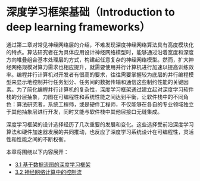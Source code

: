 <!--Copyright © Microsoft Corporation. All rights reserved.
  适用于[License](https://github.com/microsoft/AI-System/blob/main/LICENSE)版权许可-->

# 深度学习框架基础（Introduction to deep learning frameworks）



通过第二章对常见神经网络层的介绍，不难发现深度神经网络算法具有高度模块化的特点。算法研究者在为具体应用设计神经网络模型时，能够通过沿着宽度和深度方向堆叠组合基本处理层的方式，构建起任意复杂的神经网络模型。然而，扩大神经网络规模对算力需求也相应提升，就需要使用并行计算机进行加速以提高训练效率。编程并行计算机对开发者有很高的要求，往往需要掌握较为底层的并行编程模型来显示地控制并行任务划分、任务间的数据传输和通信这些制约性能的关键因素。为了简化编程并行计算机的复杂性，深度学习框架通过建立起对深度学习软件栈的分层抽象，力图在可编程性和系统性能之间达到平衡，让软件栈中的不同角色：算法研究者，系统工程师，或是硬件工程师，不仅能够在各自的专业领域独立于其他抽象层进行开发，同时又能与软件栈中其他层接口无缝集成。

深度学习框架的设计选择经历了几次重要的发展和变化。这些选择受前沿深度学习算法和硬件加速器发展的共同推动，也反应了深度学习系统设计在可编程性，灵活性和性能之间的不断权衡。



本章将围绕以下内容展开：

- [3.1 基于数据流图的深度学习框架](3.1-基于数据流图的深度学习框架.md)
- [3.2 神经网络计算中的控制流](3.2-神经网络计算中的控制流.md)